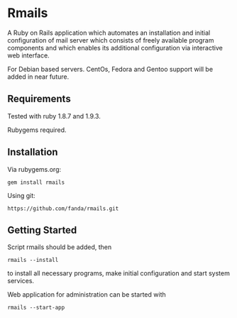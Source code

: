 Rmails
============

A Ruby on Rails application which automates an installation and initial configuration of mail server which consists of freely available program components and which enables its additional configuration via interactive web interface.

For Debian based servers. CentOs, Fedora and Gentoo support will be added in near future.




Requirements
------------

Tested with ruby 1.8.7 and 1.9.3.


Rubygems required.


Installation
------------

Via rubygems.org:

    gem install rmails


Using git:

    https://github.com/fanda/rmails.git


Getting Started
---------------

Script rmails should be added, then

    rmails --install


to install all necessary programs, make initial configuration and start system services.

Web application for administration can be started with

    rmails --start-app


